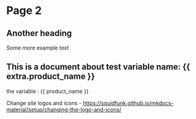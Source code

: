# Page 2

## Another heading

Some more example text 

## This is a document about test variable name:  {{ extra.product_name }}

the variable : {{ product_name }}


Change site logos and icons - https://squidfunk.github.io/mkdocs-material/setup/changing-the-logo-and-icons/